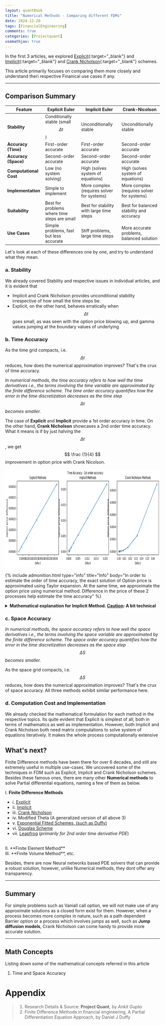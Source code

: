 ```yaml
---
layout: quantBook
title: "Numerical Methods - Comparing different FDMs"
date: 2024-12-20
tags: [FinancialEngineering]
comments: true
categories: [Projectquant]
usemathjax: true
---
```




In the first 3 articles, we explored [Explicit](/projectquant/financialengineering/2024-12-17-Explicit-Euler-Method/){:target="_blank"} and [Implicit](/projectquant/financialengineering/2024-12-18-Implicit-Euler-Method/){:target="_blank"} and [Crank Nicholson](/projectquant/financialengineering/2024-12-19-Crank-Nicholson-Method/){:target="_blank"} schemes. 

This article primarily focuses on comparing them more closely and understand theri respective Finanical use cases if any.

---


## Comparison Summary


| Feature                | **Explicit Euler**                         | **Implicit Euler**                          | **Crank-Nicolson**                        |
|------------------------|--------------------------------------------|---------------------------------------------|-------------------------------------------|
| **Stability**           | Conditionally stable (small $$ \Delta t $$) | Unconditionally stable                     | Unconditionally stable                    |
| **Accuracy (Time)**     | First-order accurate                       | First-order accurate                        | Second-order accurate                     |
| **Accuracy (Space)**    | Second-order accurate                      | Second-order accurate                       | Second-order accurate                     |
| **Computational Cost**  | Low (no system solving)                   | High (solves system of equations)           | High (solves system of equations)         |
| **Implementation**      | Simple to implement                        | More complex (requires solver for systems)  | More complex (requires solver for systems)|
| **Suitability**         | Best for problems where time steps are small | Best for stability with large time steps    | Best for balanced stability and accuracy  |
| **Use Cases**           | Simple problems, fast but less accurate    | Stiff problems, large time steps           | More accurate problems, balanced solution|



Let's look at each of these differences one by one, and try to understand what they mean.

### a. Stability

We already covered Stability and respective issues in individual articles, and it is evident that 
- Implicit and Crank Nicholson provides unconditional stability irrespective of how small the time steps be.
- Explicit, on the other hand, behaves erratically when $$ \Delta t $$ goes small, as was seen with the option price blowing up, and gamma values jumping at the boundary values of underlying


### b. Time Accuracy

As the time grid compacts, i.e. $$ \Delta t $$ reduces, how does the numerical approximation improves? That's the crux of time accuracy. 

_In numerical methods, the time accuracy refers to how well the time derivatives i.e., the terms involving the time variable are approximated by the finite difference scheme. The time order accuracy quantifies how the error in the time discretization decreases as the time step $$ \Delta t $$ becomes smaller._

The case of **Explicit** and **Implicit** provide a 1st order accuracy in time. On the other hand, **Crank Nicholson** showcases a 2nd order time accuracy. What it means is if by just halving the $$ \Delta t $$, we get $$ \frac {1}{4} $$ improvement in option price with Crank Nicolson. 

<p align="center"> 
<img src="/data/pics/finengg/numerical/time_accuracy.png" alt="Time accuracy"  width="1270" height="320" text-align="center"/>
</p>


{% include admonition.html type="info" title="Info" body="In order to estimate the order of time accuracy, the exact solution of Option price is approximated using Taylor expansion. At the same time, we approximate the option price using numerical method. Difference in the price of these 2 processes help estimate the time accuracy" %}

<details>
<summary><b>Mathematical explanation for Implicit Method. <u>Caution</u>: A bit technical  </b></summary>

Let \(V_{n+1} \) denote the option value at time \( {n+1} \) in discretized manner, and \( V(t_{n+1}) \) in the actual continuos fashion.
<br>

<b>Step 1: </b>
Continuous manner value can be approximated as using <i><b>Taylor Series</b></i>:
\[
V(t_{n+1}) = V(t_n) + \Delta t \frac{\partial V}{\partial t} \bigg|_{t_n} + \frac{\Delta t^2}{2} \frac{\partial^2 V}{\partial t^2} \bigg|_{t_n} + O(\Delta t^3)
\]

<b>Step 2: </b>
The discretized form of the time derivative for the Implicit Euler method is:

\[
\frac{V_{n+1} - V_n}{\Delta t} = L(V_{n+1})
\]

Rearranging to solve for \( V_{n+1} \):

\[
V_{n+1} = V_n + \Delta t L(V_{n+1})
\]

Here, \( L(V_{n+1}) \) represents the discretized spatial derivatives at time step \( t_{n+1} \).
<br>

<b>Step 3: </b>

Now we expand \( L(V_{n+1}) \) (the spatial operator) in a Taylor series around \( t_n \):

\[
L(V_{n+1}) = L(V(t_n)) + \Delta t \frac{\partial L(V)}{\partial t} \bigg|_{t_n} + O(\Delta t^2)
\]

Substituting this into the Implicit Euler scheme:

\[
V_{n+1} = V_n + \Delta t \left[ L(V(t_n)) + \Delta t \frac{\partial L(V)}{\partial t} + O(\Delta t^2) \right]
\]

Simplifying the expression:

\[
V_{n+1} = V_n + \Delta t L(V(t_n)) + O(\Delta t^2)
\]

<b>Step 4: </b> Comparing with Exact Solution
<br>
The exact solution at time \( t_{n+1} \) is:
\[
V(t_{n+1}) = V(t_n) + \Delta t \frac{\partial V}{\partial t} + \frac{\Delta t^2}{2} \frac{\partial^2 V}{\partial t^2} + O(\Delta t^3)
\]

Now, compare this with the Implicit Euler update:

\[
V_{n+1} = V_n + \Delta t L(V(S,t_n)) + O(\Delta t^2)
\]

The difference between the exact solution and the Implicit Euler solution is the error:

\[
\text{Error} = V(t_{n+1}) - V_{n+1}
\]

</details>

### c. Space Accuracy

_In numerical methods, the space accuracy refers to how well the space derivatives i.e., the terms involving the space variable are approximated by the finite difference scheme. The space order accuracy quantifies how the error in the time discretization decreases as the space step $$ \Delta S $$ becomes smaller._


As the space grid compacts, i.e. $$ \Delta S $$ reduces, how does the numerical approximation improves? That's the crux of space accuracy. 
All three methods exhibit similar performance here. 


### d. Computation Cost and Implementation

We already checked the mathematical formulation for each method in the respective topics. Its quite evident that Explicit is simplest of all, both in terms of mathematics as well as implementation. However, both Implicit and Crank Nicholson both need matrix computations to solve system of equations iteratively. It makes the whole process computationally extensive


## What's next?

Finite Difference methods have been there for over 6 decades, and still are extremely useful in multiple use-cases. We uncovered some of the techniques in FDM such as Explicit, Implicit and Crank Nicholson schemes. Besides these famous ones, there are many other **Numerical methods** to solve Partial differential equations, naming a few of them as below.

I. **Finite Difference Methods**
   - i. [Explicit](/projectquant/financialengineering/2024-12-17-Explicit-Euler-Method/)
   - ii. [Implicit](/projectquant/financialengineering/2024-12-18-Implicit-Euler-Method/)
   - iii. [Crank Nicholson](/projectquant/financialengineering/2024-12-19-Crank-Nicholson-Method/)
   - iv. Modified Theta (A generalized version of all above 3)
   - v. [Exponential Fitted Schemes, (such as Duffy)](https://www.ma.imperial.ac.uk/~ajacquie/IC_Num_Methods/IC_Num_Methods_Docs/Literature/DuffyCN.pdf)
   - vi. [Douglas Scheme](https://journalskuwait.org/kjs/index.php/KJS/article/download/343/92/6493)
   - vii. [Leapfrog](https://www2.atmos.umd.edu/~ekalnay/syllabi/AOSC614/NWP-CH03-2-2.pdf) (_primarily for 2nd order time derivative PDE_)


<br>
II. **Finite Element Method**
<br>
III. **Finite Volume Method**, etc.




Besides, there are now Neural networks based PDE solvers that can provide a robust solution, however, unlike Numerical methods, they dont offer any transparency.

---

## Summary

For simple problems such as Vaniall call option, we will not make use of any approximate solutions as a closed form exist for them. However, when a process becomes more complex in nature, such as a path dependent Barrier option or a process which involves jumps as well, such as **Jump diffusion models**, Crank Nicholson can come handy to provide more accurate solution. 



---

## Math Concepts
Listing down some of the mathematical concepts referred in this article
1. Time and Space Accuracy


# Appendix

> 1. Research Details & Source: **Project Quant**, by _Ankit Gupta_
> 2. Finite Difference Methods in financial engineering, A Partial Differentiation Equation Approach, by Daniel J Duffy






